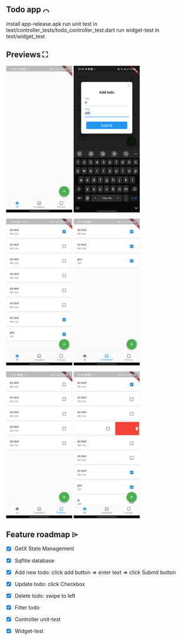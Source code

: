 ## Todo app ⌒
install app-release.apk
run unit test in test/controller_tests/todo_controller_test.dart 
run widget-test in test/widget_test

## Previews ⛶

<img src="screenshot/ss1.jpg" alt="screenshots"  height="400" width="180"> <img src="screenshot/ss2.jpg" alt="screenshots" height="400" width="180"> 

<img src="screenshot/ss3.jpg" alt="screenshots" height="400" width="180"> <img src="screenshot/ss4.jpg" alt="screenshots" height="400" width="180"> 

<img src="screenshot/ss5.jpg" alt="screenshots" height="400" width="180"> <img src="screenshot/ss6.jpg" alt="screenshots" height="400" width="180"> 



## Feature roadmap ⌲
* [x] GetX State Management
* [x] Sqflite database
* [x] Add new todo: click add button => enter text => click Submit button
* [x] Update todo: click Checkbox 
* [x] Delete todo: swipe to left
* [x] Filter todo
* [x] Controller unit-test
* [x] Widget-test





